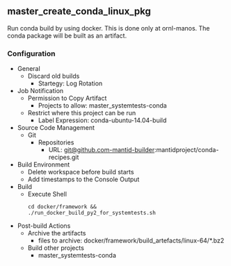 ## master_create_conda_linux_pkg
Run conda build by using docker. This is done only at ornl-manos. 
The conda package will be built as an artifact.

### Configuration

* General
  * Discard old builds
    * Startegy: Log Rotation
* Job Notification
  * Permission to Copy Artifact
    * Projects to allow: master_systemtests-conda
  * Restrict where this project can be run
    * Label Expression: conda-ubuntu-14.04-build
* Source Code Management
  * Git
    * Repositories
      * URL: git@github.com-mantid-builder:mantidproject/conda-recipes.git
* Build Environment
  * Delete workspace before build starts
  * Add timestamps to the Console Output
* Build
  * Execute Shell
    ```#!/bin/bash
    cd docker/framework && ./run_docker_build_py2_for_systemtests.sh
    ```
* Post-build Actions
  * Archive the artifacts
    * files to archive: docker/framework/build_artefacts/linux-64/*.bz2
  * Build other projects
    * master_systemtests-conda
